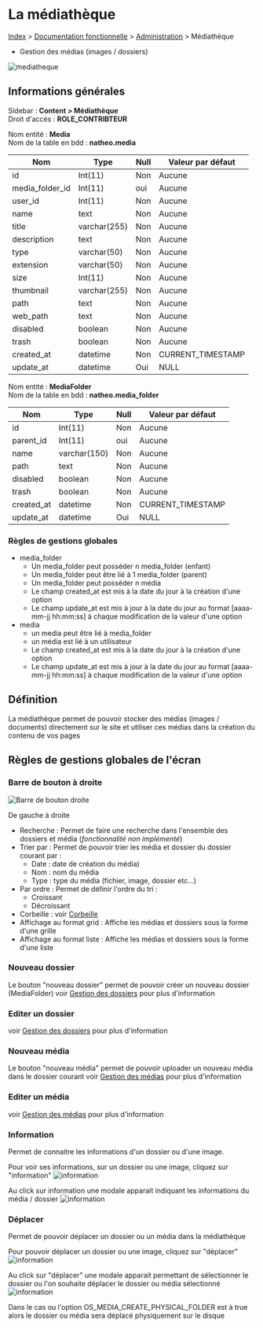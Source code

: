 # La médiathèque

[Index](../../../../../index.md) > [Documentation fonctionnelle](../../../index.md) > [Administration](../../index.md) > Médiathèque

* Gestion des médias (images / dossiers)

![mediatheque](../../files/mediatheque/listing.png)

## Informations générales
Sidebar : **Content > Médiathèque**  
Droit d'accès : **ROLE_CONTRIBTEUR**

Nom entité : **Media**  
Nom de la table en bdd : **natheo.media**

| Nom             | Type          | Null | Valeur par défaut  |
|-----------------|---------------|------|--------------------|
| id              | 	Int(11)      | 	Non | 	Aucune            |
| media_folder_id | 	Int(11)      | 	oui | 	Aucune            |
| user_id         | 	Int(11)      | 	Non | 	Aucune            |
| name            | 	text         | 	Non | 	Aucune            |
| title           | 	varchar(255) | 	Non | 	Aucune            |
| description     | 	text         | 	Non | 	Aucune            |
| type            | 	varchar(50)  | 	Non | 	Aucune            |
| extension       | 	varchar(50)  | 	Non | 	Aucune            |
| size            | 	Int(11)      | 	Non | 	Aucune            |
| thumbnail       | 	varchar(255) | 	Non | 	Aucune            |
| path            | 	text         | 	Non | 	Aucune            |
| web_path        | 	text         | 	Non | 	Aucune            |
| disabled        | 	boolean      | 	Non | 	Aucune            |
| trash           | 	boolean      | 	Non | 	Aucune            |
| created_at      | 	datetime     | 	Non | 	CURRENT_TIMESTAMP |
| update_at       | 	datetime     | 	Oui | 	NULL              |

Nom entité : **MediaFolder**  
Nom de la table en bdd : **natheo.media_folder**

| Nom         | Type          | Null | Valeur par défaut  |
|-------------|---------------|------|--------------------|
| id          | 	Int(11)      | 	Non | 	Aucune            |
| parent_id   | 	Int(11)      | 	oui | 	Aucune            |
| name        | 	varchar(150) | 	Non | 	Aucune            |
| path        | 	text         | 	Non | 	Aucune            |
| disabled    | 	boolean      | 	Non | 	Aucune            |
| trash       | 	boolean      | 	Non | 	Aucune            |
| created_at  | 	datetime     | 	Non | 	CURRENT_TIMESTAMP |
| update_at   | 	datetime     | 	Oui | 	NULL              |

### Règles de gestions globales
- media_folder
    - Un media_folder peut posséder n media_folder (enfant)
    - Un media_folder peut être lié à 1 media_folder (parent)
    - Un media_folder peut posséder n média
    - Le champ created_at est mis à la date du jour à la création d'une option
    - Le champ update_at est mis à jour à la date du jour au format [aaaa-mm-jj hh:mm:ss] à chaque modification de la valeur d'une option
- media
    - un media peut être lié à media_folder
    - un média est lié à un utilisateur
    - Le champ created_at est mis à la date du jour à la création d'une option
    - Le champ update_at est mis à jour à la date du jour au format [aaaa-mm-jj hh:mm:ss] à chaque modification de la valeur d'une option

## Définition
La médiathèque permet de pouvoir stocker des médias (images / documents) directement sur le site et
utiliser ces médias dans la création du contenu de vos pages

## Règles de gestions globales de l'écran

### Barre de bouton à droite
![Barre de bouton droite](../../files/mediatheque/barre_action_droite.png)

De gauche à droite
- Recherche : Permet de faire une recherche dans l'ensemble des dossiers et média (*fonctionnalité non implémenté*)
- Trier par : Permet de pouvoir trier les média et dossier du dossier courant par :
  - Date : date de création du média)
  - Nom : nom du média
  - Type : type du média (fichier, image, dossier etc...)
- Par ordre : Permet de définir l'ordre du tri :
  - Croissant
  - Décroissant
- Corbeille : voir [Corbeille](trash.md)
- Affichage au format grid : Affiche les médias et dossiers sous la forme d'une grille
- Affichage au format liste : Affiche les médias et dossiers sous la forme d'une liste

### Nouveau dossier
Le bouton "nouveau dossier" permet de pouvoir créer un nouveau dossier (MediaFolder)
voir [Gestion des dossiers](gestion_folder.md#nouveau-dossier) pour plus d'information

### Editer un dossier
voir [Gestion des dossiers](gestion_folder.md#edition-dun-dossier) pour plus d'information

### Nouveau média
Le bouton "nouveau média" permet de pouvoir uploader un nouveau média dans le dossier courant
voir [Gestion des médias](gestion_media.md#nouveau-média) pour plus d'information

### Editer un média
voir [Gestion des médias](gestion_media.md#edition-dun-média) pour plus d'information

### Information
Permet de connaitre les informations d'un dossier ou d'une image.

Pour voir ses informations, sur un dossier ou une image, cliquez sur "information"
![information](../../files/mediatheque/information_btn.png)

Au click sur information une modale apparait indiquant les informations du média / dossier
![information](../../files/mediatheque/modale_information.png)

### Déplacer
Permet de pouvoir déplacer un dossier ou un média dans la médiathèque

Pour pouvoir déplacer un dossier ou une image, cliquez sur "déplacer"
![information](../../files/mediatheque/deplacer_btn.png)

Au click sur "déplacer" une modale apparait permettant de sélectionner le dossier ou l'on souhaite déplacer le dossier ou média sélectionné
![information](../../files/mediatheque/modale_deplacer.png)

Dans le cas ou l'option OS_MEDIA_CREATE_PHYSICAL_FOLDER est à true alors le dossier ou média sera déplacé physiquement sur le disque